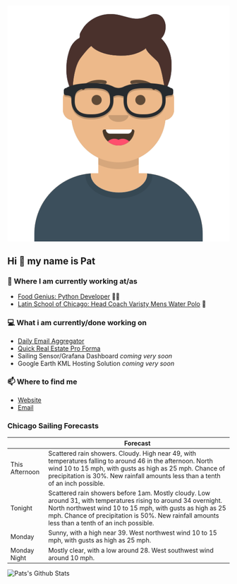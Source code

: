 [![Social banner for p-j-falconer](https://raw.githubusercontent.com/P-J-FALCONER/P-J-FALCONER/master/assets/avataaars.svg)](https://patfalconer.com/)
## Hi :wave: my name is Pat

### 💼 Where I am currently working at/as
- [Food Genius: Python Developer](https://getfoodgenius.com/) 🍔🐍
- [Latin School of Chicago: Head Coach Varisty Mens Water Polo](https://www.latinschool.org/) 🤽


### 💻 What i am currently/done working on
 - [Daily Email Aggregator](https://github.com/P-J-FALCONER/dott_daily_mail)
 - [Quick Real Estate Pro Forma](https://github.com/P-J-FALCONER/henry)
 - Sailing Sensor/Grafana Dashboard *coming very soon*
 - Google Earth KML Hosting Solution *coming very soon*

### 📫 Where to find me
 - [Website](https://patfalconer.com/)
 - [Email](mailto:patrick.j.falconer@gmail.com)


### Chicago Sailing Forecasts
|   | Forecast  |
|---|---|
| This Afternoon | Scattered rain showers. Cloudy. High near 49, with temperatures falling to around 46 in the afternoon. North wind 10 to 15 mph, with gusts as high as 25 mph. Chance of precipitation is 30%. New rainfall amounts less than a tenth of an inch possible. |
| Tonight | Scattered rain showers before 1am. Mostly cloudy. Low around 31, with temperatures rising to around 34 overnight. North northwest wind 10 to 15 mph, with gusts as high as 25 mph. Chance of precipitation is 50%. New rainfall amounts less than a tenth of an inch possible. |
| Monday | Sunny, with a high near 39. West northwest wind 10 to 15 mph, with gusts as high as 25 mph. |
| Monday Night | Mostly clear, with a low around 28. West southwest wind around 10 mph. |

![Pats's Github Stats](https://github-readme-stats.vercel.app/api?username=p-j-falconer&show_icons=true&theme=radical)
